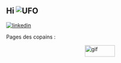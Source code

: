 ## Hi ![UFO](https://penger.city/museum/pengers/UFP.gif)



<!-- Lien réseaux-->
<a href="https://www.linkedin.com/in/annabelle-mosna-288062272/" target="_blank">
  <img src="" alt="linkedin">
</a>


<!-- Lien profils-->
<p>Pages des copains : </p>
<div style="display: flex; flex-wrap: wrap; justify-content: center;">
  <a href="https://github.com/FruitPassion" target="_blank">
      <img src="https://imgur.com/HFbc2iB.gif" alt="gif" width=81 height=31>
  </a>
</div>
